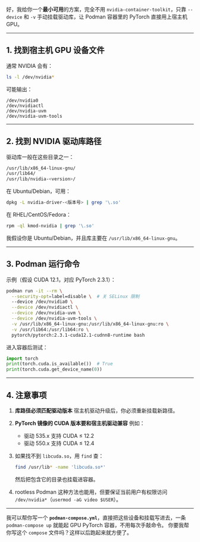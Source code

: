 好，我给你一个**最小可用**的方案，完全不用 `nvidia-container-toolkit`，只靠 `--device` 和 `-v` 手动挂载驱动库，让 Podman 容器里的 PyTorch 直接用上宿主机 GPU。

---

## 1. 找到宿主机 GPU 设备文件

通常 NVIDIA 会有：

```bash
ls -l /dev/nvidia*
```

可能输出：

```
/dev/nvidia0
/dev/nvidiactl
/dev/nvidia-uvm
/dev/nvidia-uvm-tools
```

---

## 2. 找到 NVIDIA 驱动库路径

驱动库一般在这些目录之一：

```bash
/usr/lib/x86_64-linux-gnu/
/usr/lib64/
/usr/lib/nvidia-<version>/
```

在 Ubuntu/Debian，可用：

```bash
dpkg -L nvidia-driver-<版本号> | grep '\.so'
```

在 RHEL/CentOS/Fedora：

```bash
rpm -ql kmod-nvidia | grep '\.so'
```

我假设你是 Ubuntu/Debian，并且库主要在 `/usr/lib/x86_64-linux-gnu`。

---

## 3. Podman 运行命令

示例（假设 CUDA 12.1，对应 PyTorch 2.3.1）：

```bash
podman run -it --rm \
  --security-opt=label=disable \  # 关 SELinux 限制
  --device /dev/nvidia0 \
  --device /dev/nvidiactl \
  --device /dev/nvidia-uvm \
  --device /dev/nvidia-uvm-tools \
  -v /usr/lib/x86_64-linux-gnu:/usr/lib/x86_64-linux-gnu:ro \
  -v /usr/lib64:/usr/lib64:ro \
  pytorch/pytorch:2.3.1-cuda12.1-cudnn8-runtime bash
```

进入容器后测试：

```python
import torch
print(torch.cuda.is_available())  # True
print(torch.cuda.get_device_name(0))
```

---

## 4. 注意事项

1. **库路径必须匹配驱动版本**
   宿主机驱动升级后，你必须重新挂载新路径。
2. **PyTorch 镜像的 CUDA 版本要和宿主机驱动兼容**
   例如：

   * 驱动 535.x 支持 CUDA ≤ 12.2
   * 驱动 550.x 支持 CUDA ≤ 12.4
3. 如果找不到 `libcuda.so`，用 `find` 查：

   ```bash
   find /usr/lib* -name 'libcuda.so*'
   ```

   然后把包含它的目录也挂载进容器。
4. rootless Podman 这种方法也能用，但要保证当前用户有权限访问 `/dev/nvidia*`（`usermod -aG video $USER`）。

---

我可以帮你写一个 **`podman-compose.yml`**，直接把这些设备和挂载写进去，一条 `podman-compose up` 就能起 GPU PyTorch 容器，不用每次手敲命令。
你要我帮你写这个 `compose` 文件吗？这样以后跑起来就方便了。

